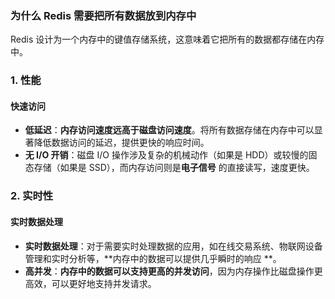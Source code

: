 ### 为什么 Redis 需要把所有数据放到内存中

Redis 设计为一个内存中的键值存储系统，这意味着它把所有的数据都存储在内存中。

### 1. 性能

#### 快速访问

- **低延迟**：**内存访问速度远高于磁盘访问速度**。将所有数据存储在内存中可以显著降低数据访问的延迟，提供更快的响应时间。
- **无 I/O 开销**：磁盘 I/O 操作涉及复杂的机械动作（如果是 HDD）或较慢的固态存储（如果是 SSD），而内存访问则是**电子信号**
  的直接读写，速度更快。

### 2. 实时性

#### 实时数据处理

- **实时数据处理**：对于需要实时处理数据的应用，如在线交易系统、物联网设备管理和实时分析等，**内存中的数据可以提供几乎瞬时的响应
  **。
- **高并发**：**内存中的数据可以支持更高的并发访问**，因为内存操作比磁盘操作更高效，可以更好地支持并发请求。

